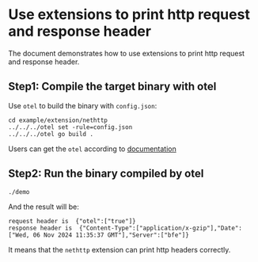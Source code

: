 # Use extensions to print http request and response header

The document demonstrates how to use extensions to print http request and response header.

## Step1: Compile the target binary with otel
Use `otel` to build the binary with `config.json`:
```
cd example/extension/nethttp
../../../otel set -rule=config.json
../../../otel go build .
```
Users can get the `otel` according to [documentation](../../../README.md)

## Step2: Run the binary compiled by otel
```shell
./demo
```
And the result will be:
```shell
request header is  {"otel":["true"]}
response header is  {"Content-Type":["application/x-gzip"],"Date":["Wed, 06 Nov 2024 11:35:37 GMT"],"Server":["bfe"]}
```
It means that the `nethttp` extension can print http headers correctly.
